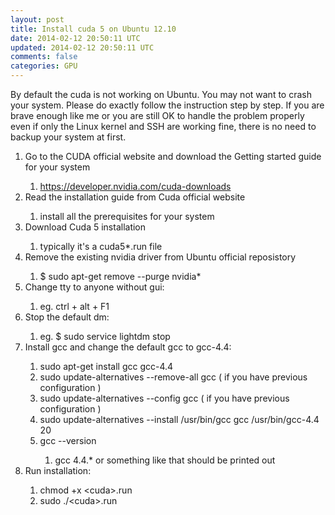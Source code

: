 ```yaml
---
layout: post
title: Install cuda 5 on Ubuntu 12.10
date: 2014-02-12 20:50:11 UTC
updated: 2014-02-12 20:50:11 UTC
comments: false
categories: GPU
---
```


 By default the cuda is not working on Ubuntu. You may not want to crash your system.&nbsp;Please do exactly follow the instruction step by step. If you are brave enough like me or you are still OK to handle the problem properly even if only the Linux kernel and SSH are working fine, there is no need to backup your system at first.<br /><ol><li>Go to the CUDA official website and download the Getting started guide for your system</li><ol><li>https://developer.nvidia.com/cuda-downloads</li></ol><li>Read the installation guide from Cuda official website</li><ol><li>install all the&nbsp;prerequisites for your system&nbsp;</li></ol><li>Download Cuda 5 installation</li><ol><li>typically it's a cuda5*.run file</li></ol><li>Remove the existing nvidia driver from Ubuntu official reposistory</li><ol><li>$ sudo apt-get remove --purge nvidia*</li></ol><li>Change tty to anyone without gui:</li><ol><li>eg. ctrl + alt + F1</li></ol><li>Stop the default dm:</li><ol><li>eg. $ sudo service lightdm stop</li></ol><li>Install gcc and change the default gcc to gcc-4.4:</li><ol><li>sudo apt-get install gcc gcc-4.4</li><li>sudo update-alternatives --remove-all gcc ( if you have previous configuration )</li><li>sudo update-alternatives --config gcc&nbsp;( if you have previous configuration )</li><li>sudo update-alternatives --install /usr/bin/gcc gcc /usr/bin/gcc-4.4 20</li><li>gcc --version</li><ol><li>gcc 4.4.* or something like that should be printed out</li></ol></ol><li>Run installation:</li><ol><li>chmod +x &lt;cuda&gt;.run</li><li>sudo ./&lt;cuda&gt;.run</li></ol></ol>